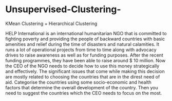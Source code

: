 # Unsupervised-Clustering-
KMean Clustering + Hierarchical Clustering

HELP International is an international humanitarian NGO that is committed to fighting poverty and providing the people of backward countries with basic amenities and relief during the time of disasters and natural calamities. It runs a lot of operational projects from time to time along with advocacy drives to raise awareness as well as for funding purposes.
After the recent funding programmes, they have been able to raise around $ 10 million. Now the CEO of the NGO needs to decide how to use this money strategically and effectively. The significant issues that come while making this decision are mostly related to choosing the countries that are in the direst need of aid. 
Categorise the countries using some socio-economic and health factors that determine the overall development of the country. Then you need to suggest the countries which the CEO needs to focus on the most. 
